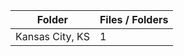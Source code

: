 | Folder          |   Files / Folders |
|-----------------|-------------------|
| Kansas City, KS |                 1 |